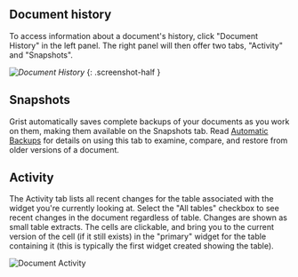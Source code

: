 Document history
------------------

To access information about a document's history, click "Document History" in the left panel.
The right panel will then offer two tabs, "Activity" and "Snapshots".

<span class="screenshot-large">*![Document History](../images/automatic-backups/doc-history.png)*</span>
{: .screenshot-half }

## Snapshots

Grist automatically saves complete backups of your documents as you work on them,
making them available on the Snapshots tab. Read [Automatic Backups](automatic-backups.md)
for details on using this tab to examine, compare, and restore from older versions
of a document.

## Activity

The Activity tab lists all recent changes for the table associated with the
widget you're currently looking at. Select the "All tables" checkbox to see
recent changes in the document regardless of table. Changes are shown
as small table extracts. The cells are clickable, and bring you to the
current version of the cell (if it still exists) in the "primary" widget
for the table containing it (this is typically the first widget created showing
the table).

![Document Activity](../images/document-history/author-activity.png)

